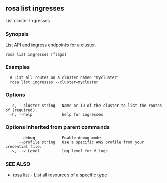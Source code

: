 ## rosa list ingresses

List cluster Ingresses

### Synopsis

List API and ingress endpoints for a cluster.

```
rosa list ingresses [flags]
```

### Examples

```
  # List all routes on a cluster named "mycluster"
  rosa list ingresses --cluster=mycluster
```

### Options

```
  -c, --cluster string   Name or ID of the cluster to list the routes of (required).
  -h, --help             help for ingresses
```

### Options inherited from parent commands

```
      --debug            Enable debug mode.
      --profile string   Use a specific AWS profile from your credential file.
  -v, --v Level          log level for V logs
```

### SEE ALSO

* [rosa list](rosa_list.md)	 - List all resources of a specific type


